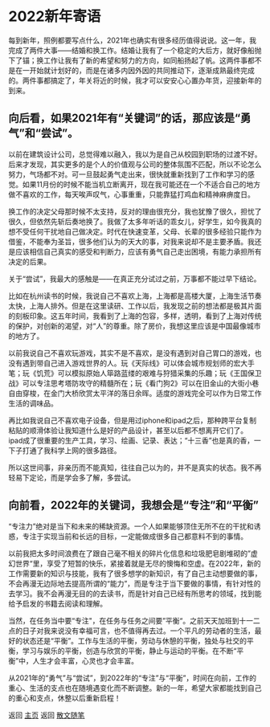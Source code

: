 # 2022新年寄语

每到新年，照例都要写点什么，2021年也确实有很多经历值得说说。这一年，我完成了两件大事——结婚和换工作。结婚让我有了一个稳定的大后方，就好像船抛下了锚；换工作让我有了新的希望和努力的方向，如同船扬起了帆。这两件事都不是在一开始就计划好的，而是在诸多内因外因的共同推动下，逐渐成熟最终完成的。两件事都搞定了，年关将近的时候，我才可以安安心心置办年货，迎接新年的到来。

 
## 向后看，如果2021年有“关键词”的话，那应该是“勇气”和“尝试”。

以前在建筑设计公司，总觉得难以融入，我以为是自己从校园到职场的过渡不好。后来才发现，其实更多的是个人的价值观与公司的整体氛围不匹配，所以不论怎么努力，气场都不对。可一旦鼓起勇气走出来，很快就重新找到了工作和学习的感觉。如果11月份的时候不能当机立断离开，现在我可能还在一个不适合自己的地方做不喜欢的工作，每天唉声叹气，心事重重，只能靠猛打鸡血和精神麻痹度日。

换工作的决定父母那时候不太支持，反对的理由很充分，我也犹豫了很久，担忧了很久，但依然先斩后奏地换了。我做了太多年听话的乖女儿，好学生，如今我真的想不受任何干扰地自己做决定。时代在快速变革，父母、长辈的很多经验只能作为借鉴，不能奉为圣旨，很多他们认为的天大的事，对我来说却不是主要矛盾。我还是应该相信自己真实的感受和判断力，应该有勇气自己走出困境，有能力承担所有决定的后果。

关于“尝试”，我最大的感触是——在真正充分试过之前，万事都不能过早下结论。

比如在杭州读书的时候，我说自己不喜欢上海，上海都是高楼大厦，上海生活节奏太快，上海人排外。但是在这里读研、工作以后，我发现之前的想法都是极其片面的刻板印象。这五年时间，我看到了上海的包容，多样，透明，看到了上海对传统的保护，对创新的渴望，对“人”的尊重。除了房价，我想这里应该是中国最像城市的地方了。

以前我说自己不喜欢玩游戏，其实不是不喜欢，是没有遇到对自己胃口的游戏，也没有遇到带自己进入游戏世界的人。玩《天际线》可以体会城市规划师的宏大手笔；玩《饥荒》可以模拟原始人筚路蓝缕的艰难与狩猎采集的乐趣；玩《王国保卫战》可以专注思考塔防攻守的精髓所在；玩《看门狗2》可以在旧金山的大街小巷自由穿梭，在金门大桥欣赏太平洋的落日余晖。适度的游戏完全可以作为日常工作生活的调味品。

再比如我说自己不喜欢电子设备，但是用过iphone和ipad之后，那种跨平台复制粘贴的顺滑体验让我知道什么是好的产品设计，甚至以后都不想离开它们了。ipad成了很重要的生产工具，学习、绘画、记录、表达；“十三香”也是真的香，一下子打通了我科学上网的很多路径。

所以这世间事，非亲历而不能真知，往往自己以为的，并不是真实的状态。我不再轻易下定论，而是学会多了解，多尝试。


## 向前看，2022年的关键词，我想会是“专注”和“平衡” 

“专注力”绝对是当下和未来的稀缺资源。一个人如果能够顶住无所不在的干扰和诱惑，专注于实现当前和长远的目标，一定能做成很多自己都意料不到的事情。

以前我把太多时间浪费在了跟自己毫不相关的碎片化信息和垃圾肥皂剧堆砌的”虚幻世界“里，享受了短暂的快乐，紧接着就是无尽的懊悔和空虚。在2022年，新的工作需要新的知识与技能，我有了很多想学的新知识，有了自己主动想要做的事，不会再漫无边际地去提高所谓的“能力”，而是专注于当下要做的事情，有针对性的去学习。我不会再漫无目的的去读书，而是针对自己已经有所思考的领域，找到能给予启发的书籍去阅读和理解。

当然，在任务当中要“专注"，在任务与任务之间要”平衡“。之前天天加班到十一二点的日子对我来说没有幸福可言，也不值得再去过。一个平凡的劳动者的生活，最好的状态还是“平衡”。工作与生活的平衡，劳动与休憩的平衡，独处与社交的平衡，学习与娱乐的平衡，创造与欣赏的平衡，静止与运动的平衡。在不断“平衡”中，人生才会丰富，心灵也才会丰富。

从2021年的“勇气”与“尝试”，到2022年的“专注”与“平衡”，时间在向前，工作的重心、生活的支点也在随境遇变化而不断调整。新的一年，希望大家都能找到自己的重心和支点，休整以后重新启程！


返回 [主页](../../../intro.md) 
返回 [散文随笔](../../../posts/essaycollection.md)
